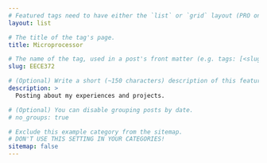 ```yaml
---
# Featured tags need to have either the `list` or `grid` layout (PRO only).
layout: list

# The title of the tag's page.
title: Microprocessor

# The name of the tag, used in a post's front matter (e.g. tags: [<slug>]).
slug: EECE372

# (Optional) Write a short (~150 characters) description of this featured tag.
description: >
  Posting about my experiences and projects.

# (Optional) You can disable grouping posts by date.
# no_groups: true

# Exclude this example category from the sitemap.
# DON'T USE THIS SETTING IN YOUR CATEGORIES!
sitemap: false
---
```

